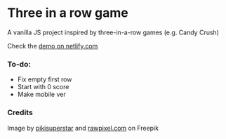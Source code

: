 # Three in a row game
A vanilla JS project inspired by three-in-a-row games (e.g. Candy Crush)

Check the [demo on netlify.com](https://stunning-gumdrop-cd35a5.netlify.app)

### To-do:
- Fix empty first row
- Start with 0 score
- Make mobile ver

### Credits
Image by [pikisuperstar](https://www.freepik.com/free-vector/watercolor-wallpaper-with-hand-drawn-elements_12552263.htm#query=flower%20background&position=12&from_view=search&track=sph#position=12&query=flower%20background) and [rawpixel.com](https://www.freepik.com/free-vector/animal-logo-element-vector-line-art-animal-illustration-set_20775645.htm#query=animal%20logo%20element&position=1&from_view=search&track=sph) on Freepik